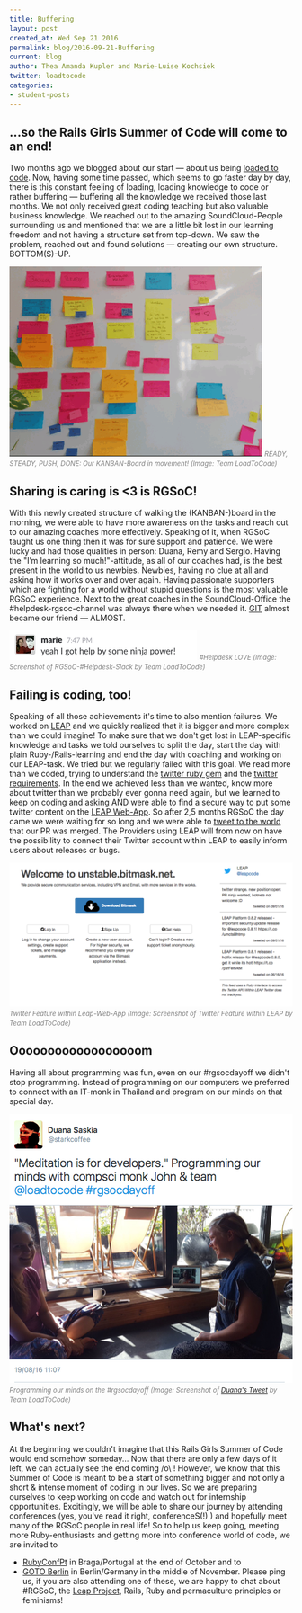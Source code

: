 ```yaml
---
title: Buffering
layout: post
created_at: Wed Sep 21 2016
permalink: blog/2016-09-21-Buffering
current: blog
author: Thea Amanda Kupler and Marie-Luise Kochsiek
twitter: loadtocode
categories:
- student-posts
---
```

## <span class="color-red">...so the Rails Girls Summer of Code will come to an end!</span>

Two months ago we blogged about our start — about us being [loaded to code](/blog/2016-07-21-start-of-loadtocode). Now, having some time passed, which seems to go faster day by day, there is this constant feeling of loading, loading knowledge to code or rather buffering — buffering all the knowledge we received those last months. We not only received great coding teaching but also valuable business knowledge. We reached out to the amazing SoundCloud-People surrounding us and mentioned that we are a little bit lost in our learning freedom and not having a structure set from top-down. We saw the problem, reached out and found solutions — creating our own structure. BOTTOM(S)-UP.

![LoadtoCode KANBAN](/img/blog/2016/2016-09-21-KANBAN.gif) <font color="grey"><small><i>READY, STEADY, PUSH, DONE: Our KANBAN-Board in movement! (Image: Team LoadToCode)</i></small></font><br>

## <span class="color-red">Sharing is caring is <3 is RGSoC!</span>

With this newly created structure of walking the (KANBAN-)board in the morning, we were able to have more awareness on the tasks and reach out to our amazing coaches more effectively. Speaking of it, when RGSoC taught us one thing then it was for sure support and patience. We were lucky and had those qualities in person: Duana, Remy and Sergio. Having the "I’m learning so much!"-attitude, as all of our coaches had, is the best present in the world to us newbies. Newbies, having no clue at all and asking how it works over and over again. Having passionate supporters which are fighting for a world without stupid questions is the most valuable RGSoC experience. Next to the great coaches in the SoundCloud-Office the #helpdesk-rgsoc-channel was always there when we needed it. <a href="https://github.com/">GIT</a> almost became our friend — ALMOST.

![#Helpdesk LOVE](/img/blog/2016/2016-09-21-ninja-power.png) <font color="grey"><small><i>#Helpdesk LOVE (Image: Screenshot of RGSoC-#Helpdesk-Slack by Team LoadToCode)</i></small></font><br>

## <span class="color-red">Failing is coding, too!</span>

Speaking of all those achievements it's time to also mention failures. We worked on <a href="https://leap.se/">LEAP</a> and we quickly realized that it is bigger and more complex than we could imagine! To make sure that we don't get lost in LEAP-specific knowledge and tasks we told ourselves to split the day, start the day with plain Ruby-/Rails-learning and end the day with coaching and working on our LEAP-task. We tried but we regularly failed with this goal. We read more than we coded, trying to understand the <a href="https://github.com/sferik/twitter">twitter ruby gem</a> and the <a href="https://dev.twitter.com/rest/public">twitter requirements</a>. In the end we achieved less than we wanted, know more about twitter than we probably ever gonna need again, but we learned to keep on coding and asking AND were able to find a secure way to put some twitter content on the <a href="https://github.com/leapcode/leap_web">LEAP Web-App</a>. So after 2,5 months RGSoC the day came we were waiting for so long and we were able to <a href="https://twitter.com/loadtocode/status/775988841425559553">tweet to the world</a> that our PR was merged. The Providers using LEAP will from now on have the possibility to connect their Twitter account within LEAP to easily inform users about releases or bugs.

![Twitter Feature within Leap-Web-App](/img/blog/2016/2016-09-21-LEAP-Web-App.png) <font color="grey"><small><i>Twitter Feature within Leap-Web-App (Image: Screenshot of Twitter Feature within LEAP by Team LoadToCode)</i></small></font><br>

## <span class="color-red">Oooooooooooooooooom</span>

Having all about programming was fun, even on our #rgsocdayoff we didn't stop programming. Instead of programming on our computers we preferred to connect with an IT-monk in Thailand and program on our minds on that special day.

![#rgsocdayoff](/img/blog/2016/2016-09-21-rgsocdayoff.png) <font color="grey"><small><i>Programming our minds on the #rgsocdayoff (Image: Screenshot of <a href="https://twitter.com/starkcoffee/status/766562289084489728">Duana's Tweet</a> by Team LoadToCode)</i></small></font><br>

## <span class="color-red">What's next?</span>

At the beginning we couldn't imagine that this Rails Girls Summer of Code would end somehow someday... Now that there are only a few days of it left, we can actually see the end coming /o\ ! However, we know that this Summer of Code is meant to be a start of something bigger and not only a short & intense moment of coding in our lives. So we are preparing ourselves to keep working on code and watch out for internship opportunities. Excitingly, we will be able to share our journey by attending conferences (yes, you've read it right, conferenceS(!) ) and hopefully meet many of the RGSoC people in real life! So to help us keep going, meeting more Ruby-enthusiasts and getting more into conference world of code, we are invited to
* <a href="https://rubyconf.pt">RubyConfPt</a> in Braga/Portugal at the end of October and to
* <a href="https://gotocon.com/berlin-2016/">GOTO Berlin</a> in Berlin/Germany in the middle of November.
Please ping us, if you are also attending one of these, we are happy to chat about #RGSoC, the <a href="https://leap.se">Leap Project</a>, Rails, Ruby and permaculture principles or feminisms!
